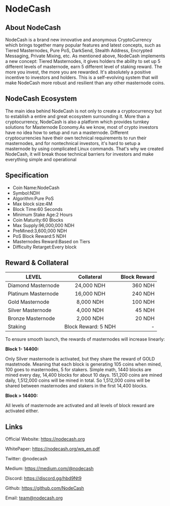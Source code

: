 # NodeCash

## About NodeCash

NodeCash is a brand new innovative and anonymous CryptoCurrency which brings together many popular features and latest concepts, such as Tiered Masternodes, Pure PoS, DarkSend, Stealth Address, Encrypted Messaging, Private Mixing, etc. As mentioned above, NodeCash implements a new concept: Tiered Masternodes, it gives holders the ability to set up 5 different levels of masternode, earn 5 different level of staking reward. The more you invest, the more you are rewarded. It's absolutely a positive incentive to investors and holders. This is a self-evolving system that will make NodeCash more robust and resilient than any other masternode coins.

## NodeCash Ecosystem

The main idea behind NodeCash is not only to create a cryptocurrency but to establish a entire and great ecosystem surrounding it. More than a cryptocurrency, NodeCash is also a platform which provides turnkey solutions for Masternode Economy.As we know, most of crypto investors have no idea how to setup and run a masternode. Different cryptocurrencies have their own technical requirements to run their masternodes, and for nontechnical investors, it's hard to setup a masternode by using complicated Linux commands. That's why we created NodeCash, it will break those technical barriers for investors and make everything simple and operational

## Specification

* Coin Name:NodeCash
* Symbol:NDH
* Algorithm:Pure PoS
* Max block size:4M
* Block Time:60 Seconds
* Minimum Stake Age:2 Hours
* Coin Maturity:60 Blocks
* Max Supply:96,000,000 NDH
* PreMined:3,600,000 NDH
* PoS Block Reward:5 NDH
* Masternodes Reward:Based on Tiers
* Difficulty Retarget:Every block

## Reward & Collateral

|LEVEL|Collateral|Block Reward
| - | :-: | -: | 
|Diamond Masternode|24,000 NDH|360 NDH|
|Platinum Masternode|16,000 NDH|240 NDH|
|Gold Masternode|8,000 NDH|100 NDH|
|Silver Masternode|4,000 NDH|45 NDH|
|Bronze Masternode|2,000 NDH|20 NDH|
|Staking|Block Reward: 5 NDH|-|

To ensure smooth launch, the rewards of masternodes will increase linearly:

**Block 1- 14400:**

Only Silver masternode is activated, but they share the reward of GOLD mastetnode. Meaning that each block is generating 105 coins when mined, 100 goes to masternodes, 5 for stakers.
Simple math, 1440 blocks are mined every day, 14,400 blocks for about 10 days. 151,200 coins are mined daily, 1,512,000 coins will be mined in total. So 1,512,000 coins will be shared between masternodes and stakers in the first 14,400 blocks.

**Block > 14400:**

All levels of masternode are activated and all levels of block reward are activated either. 

## Links

Official Website: https://nodecash.org

WhitePaper: https://nodecash.org/wp_en.pdf

Twitter: @nodecash

Medium: https://medium.com/@nodecash

Discord: https://discord.gg/hbd9Nt9

Github: https://github.com/NodeCash

Email: team@nodecash.org
